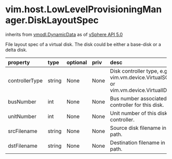 vim.host.LowLevelProvisioningManager.DiskLayoutSpec
===================================================
inherits from [vmodl.DynamicData](docs/vmodl.DynamicData.md)
as of [vSphere API 5.0](vim.version.md#vim.version.version7)


File layout spec of a virtual disk. The disk could be either a base-disk  or a delta disk.

| property | type | optional | priv | desc |
|:---------|:-----|:---------|:-----|:-----|
| controllerType | string | None | None | Disk controller type, e.g. vim.vm.device.VirtualSCSIController or  vim.vm.device.VirtualIDEController. |
| busNumber | int | None | None | Bus number associated with the controller for this disk. |
| unitNumber | int | None | None | Unit number of this disk on its controller. |
| srcFilename | string | None | None | Source disk filename in datastore path. |
| dstFilename | string | None | None | Destination filename in datastore path. |


